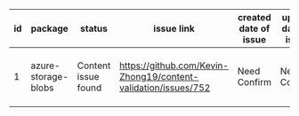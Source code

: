 
| id | package | status | issue link | created date of issue | update date of issue | run date of pipeline | pipeline run link |
|----|---------|--------|------------|-----------------------|----------------------| ---------------------| ----------------- |
| 1 | azure-storage-blobs | Content issue found | https://github.com/Kevin-Zhong19/content-validation/issues/752  | Need Confirm | Need Confirm | 6/30/2025 6:24:45 AM | https://dev.azure.com/v-qzhong-dotnet/content-validation-automation/_build/results?buildId=23 |